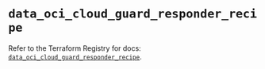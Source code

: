 # `data_oci_cloud_guard_responder_recipe`

Refer to the Terraform Registry for docs: [`data_oci_cloud_guard_responder_recipe`](https://registry.terraform.io/providers/oracle/oci/6.37.0/docs/data-sources/cloud_guard_responder_recipe).
